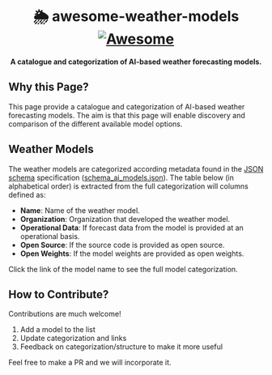<h1 align="center">
    🌦️ awesome-weather-models
    <br>
    <a href="https://github.com/sindresorhus/awesome">
        <img src="https://cdn.rawgit.com/sindresorhus/awesome/d7305f38d29fed78fa85652e3a63e154dd8e8829/media/badge.svg" alt="Awesome">
    </a>
</h1>

<p align="center">
    <strong>A catalogue and categorization of AI-based weather forecasting models. 
   </strong>
</p>

## Why this Page?
This page provide a catalogue and categorization of AI-based weather forecasting models. The aim is that this page will enable discovery and comparison of the different available model options. 

## Weather Models
The weather models are categorized according metadata found in the [JSON schema](https://json-schema.org/) specification ([schema_ai_models.json](https://github.com/rebase-energy/awesome-weather-models/blob/main/schema_ai_models.json)). The table below (in alphabetical order) is extracted from the full categorization will columns defined as: 

* **Name**: Name of the weather model. 
* **Organization**: Organization that developed the weather model. 
* **Operational Data**: If forecast data from the model is provided at an operational basis.
* **Open Source**: If the source code is provided as open source. 
* **Open Weights**: If the model weights are provided as open weights. 

Click the link of the model name to see the full model categorization. 

<!-- table_placeholder -->

## How to Contribute? 
Contributions are much welcome! 

1) Add a model to the list
2) Update categorization and links
3) Feedback on categorization/structure to make it more useful

Feel free to make a PR and we will incorporate it. 